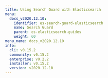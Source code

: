```yaml
---
title: Using Search Guard with Elasticsearch
menu:
  docs_v2020.12.10:
    identifier: es-search-guard-elasticsearch
    name: Search Guard
    parent: es-elasticsearch-guides
    weight: 60
menu_name: docs_v2020.12.10
info:
  cli: v0.15.2
  community: v0.15.2
  enterprise: v0.2.2
  installer: v0.15.2
  version: v2020.12.10
---
```


